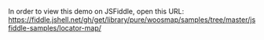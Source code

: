  
 In order to view this demo on JSFiddle, open this URL: 
 https://fiddle.jshell.net/gh/get/library/pure/woosmap/samples/tree/master/jsfiddle-samples/locator-map/
 
 